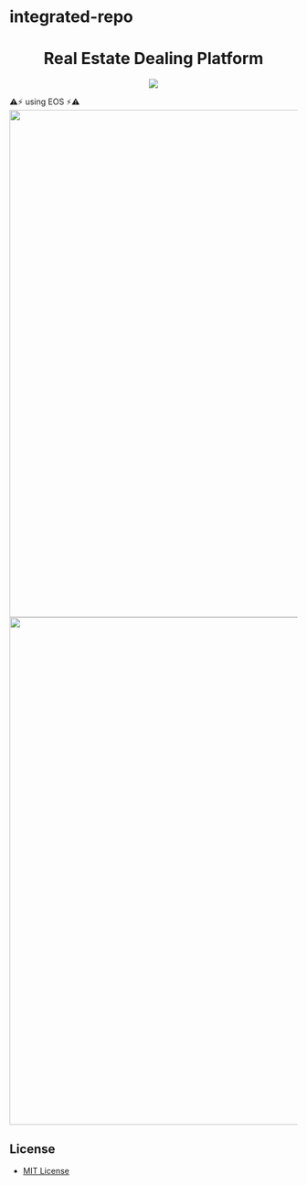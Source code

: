 # integrated-repo
<h1 align="center">Real Estate Dealing Platform</h1>
<p align="center">
	<a href="https://github.com/DdukTwiSun/server/blob/master/LICENSE"><img src="https://img.shields.io/github/license/mashape/apistatus.svg"></a>	
</p>

:warning::zap: using EOS :zap::warning: 
<img src="https://github.com/soma-boomable/integrated-repo/blob/master/eos.jpg?raw=true" style="width:888;" />
<img src="https://github.com/soma-boomable/integrated-repo/blob/master/IPFS.png?raw=true" style="width:888;" />

## License

* [MIT License](LICENSE)
